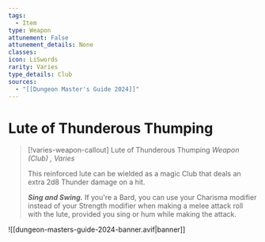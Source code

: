```yaml
---
tags:
  - Item
type: Weapon
attunement: False
attunement_details: None
classes:
icon: LiSwords
rarity: Varies
type_details: Club
sources: 
  - "[[Dungeon Master's Guide 2024]]"
---
```

# Lute of Thunderous Thumping
>[!varies-weapon-callout] Lute of Thunderous Thumping
>_Weapon (Club) , Varies_
>
>This reinforced lute can be wielded as a magic Club that deals an extra 2d8 Thunder damage on a hit.
>
>**_Sing and Swing._** If you're a Bard, you can use your Charisma modifier instead of your Strength modifier when making a melee attack roll with the lute, provided you sing or hum while making the attack.
>
>


![[dungeon-masters-guide-2024-banner.avif|banner]]